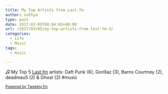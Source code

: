 ```yaml
---
title: My Top Artists from Last.fm
author: sathya
type: post
date: 2017-03-05T08:04:03+00:00
url: /2017/03/05/my-top-artists-from-last-fm-3/
categories:
  - Life
  - Music
tags:
  - music

---
```

♫ My Top 5 <a href="https://last.fm" target="_blank">Last.fm</a> artists: Daft Punk (6), Gorillaz (3), Barns Courtney (2), deadmau5 (2) & Ghost (2) #music

<small><a href="https://tweekly.fm">Powered by Tweekly.fm</a></small>